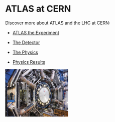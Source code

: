 # ATLAS at CERN

Discover more about ATLAS and the LHC at CERN:
* [ATLAS the Experiment](http://atlas.cern/discover/about)

* [The Detector](http://atlas.cern/discover/detector)

* [The Physics](http://home.cern/about/physics)

* [Physics Results](https://twiki.cern.ch/twiki/bin/view/AtlasPublic)

<img src="./pictures/ATLAS.jpg" width="200" />




